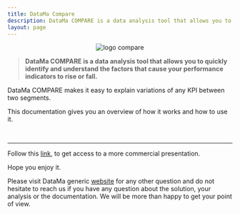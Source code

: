 ```yaml
---
title: DataMa Compare
description: DataMa COMPARE is a data analysis tool that allows you to quickly identify and understand the factors that cause your performance indicators to rise or fall.
layout: page
---
```


<center><img src="{{site.url}}/{{site.baseurl}}/core_app/new/images/compare_icon.jpg" alt="logo compare" /></center>

> **DataMa COMPARE is a data analysis tool that allows you to quickly identify and understand the factors that cause your performance indicators to rise or fall.**

DataMa COMPARE makes it easy to explain variations of any KPI between two segments.

This documentation gives you an overview of how it works and how to use it.

<br>

---------------------

Follow this [link](https://datama.fr/wp-content/uploads/2019/02/DataMaCompare_BrochureEN_2019.pdf), to get access to a more commercial presentation.

Hope you enjoy it.

Please visit DataMa generic [website](https://datama.io/lets-talk/) for any other question and do not hesitate to reach us if you have any question about the solution, your analysis or the documentation. We will be more than happy to get your point of view.
